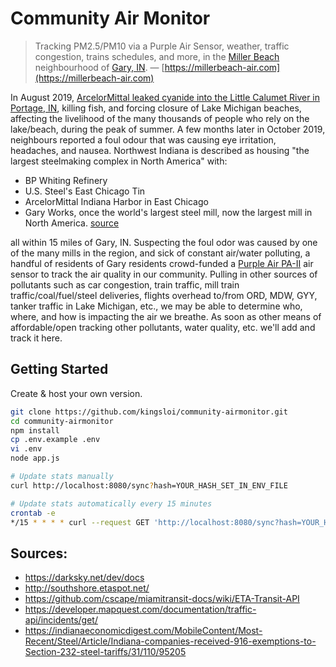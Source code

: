# Community Air Monitor
> Tracking PM2.5/PM10 via a Purple Air Sensor, weather, traffic congestion, trains schedules, and more, in the [Miller Beach](https://en.wikipedia.org/wiki/Miller_Beach) neighbourhood of [Gary, IN](https://en.wikipedia.org/wiki/Gary,_Indiana).
> — [https://millerbeach-air.com](https://millerbeach-air.com)

In August 2019, [ArcelorMittal leaked cyanide into the Little Calumet River in Portage, IN](https://www.washingtonpost.com/climate-environment/2019/08/19/cyanide-steel-plant-trickled-into-lake-michigan-days-before-public-was-notified/), killing fish, and forcing closure of Lake Michigan beaches, affecting the livelihood of the many thousands of people who rely on the lake/beach, during the peak of summer. A few months later in October 2019, neighbours reported a foul odour that was causing eye irritation, headaches, and nausea. Northwest Indiana is described as housing "the largest steelmaking complex in North America" with:

 - BP Whiting Refinery
 - U.S. Steel's East Chicago Tin
 - ArcelorMittal Indiana Harbor in East Chicago
 - Gary Works, once the world's largest steel mill, now the largest mill in North America. [source](https://en.wikipedia.org/wiki/Gary_Works)

all within 15 miles of Gary, IN. Suspecting the foul odor was caused by one of the many mills in the region, and sick of constant air/water polluting, a handful of residents of Gary residents crowd-funded a [Purple Air PA-II](https://www2.purpleair.com/collections/air-quality-sensors/products/purpleair-pa-ii) air sensor to track the air quality in our community. Pulling in other sources of pollutants such as car congestion, train traffic, mill train traffic/coal/fuel/steel deliveries, flights overhead to/from ORD, MDW, GYY, tanker traffic in Lake Michigan, etc., we may be able to determine who, where, and how is impacting the air we breathe. As soon as other means of affordable/open tracking other pollutants, water quality, etc. we'll add and track it here.

Getting Started
---------------
Create & host your own version.
```bash
git clone https://github.com/kingsloi/community-airmonitor.git
cd community-airmonitor
npm install
cp .env.example .env
vi .env
node app.js

# Update stats manually
curl http://localhost:8080/sync?hash=YOUR_HASH_SET_IN_ENV_FILE

# Update stats automatically every 15 minutes
crontab -e
*/15 * * * * curl --request GET 'http://localhost:8080/sync?hash=YOUR_HASH_SET_IN_ENV_FILE'
```

## Sources:
- https://darksky.net/dev/docs
- http://southshore.etaspot.net/
- https://github.com/cscape/miamitransit-docs/wiki/ETA-Transit-API
- https://developer.mapquest.com/documentation/traffic-api/incidents/get/
- https://indianaeconomicdigest.com/MobileContent/Most-Recent/Steel/Article/Indiana-companies-received-916-exemptions-to-Section-232-steel-tariffs/31/110/95205
